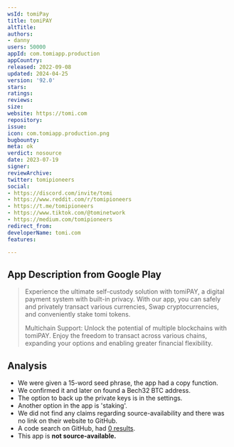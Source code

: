```yaml
---
wsId: tomiPay
title: tomiPAY
altTitle: 
authors:
- danny
users: 50000
appId: com.tomiapp.production
appCountry: 
released: 2022-09-08
updated: 2024-04-25
version: '92.0'
stars: 
ratings: 
reviews: 
size: 
website: https://tomi.com
repository: 
issue: 
icon: com.tomiapp.production.png
bugbounty: 
meta: ok
verdict: nosource
date: 2023-07-19
signer: 
reviewArchive: 
twitter: tomipioneers
social:
- https://discord.com/invite/tomi
- https://www.reddit.com/r/tomipioneers
- https://t.me/tomipioneers
- https://www.tiktok.com/@tominetwork
- https://medium.com/tomipioneers
redirect_from: 
developerName: tomi.com
features: 

---
```


## App Description from Google Play

> Experience the ultimate self-custody solution with tomiPAY, a digital payment system with built-in privacy. With our app, you can safely and privately transact various currencies, Swap cryptocurrencies, and conveniently stake tomi tokens.
>
> Multichain Support: Unlock the potential of multiple blockchains with tomiPAY. Enjoy the freedom to transact across various chains, expanding your options and enabling greater financial flexibility.

## Analysis

- We were given a 15-word seed phrase, the app had a copy function.
- We confirmed it and later on found a Bech32 BTC address.
- The option to back up the private keys is in the settings.
- Another option in the app is 'staking'.
- We did not find any claims regarding source-availability and there was no link on their website to GitHub. 
- A code search on GitHub, had [0 results](https://github.com/search?q=com.tomiapp.production&type=repositories).
- This app is **not source-available.**